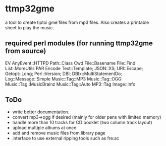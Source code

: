 # ttmp32gme
a tool to create tiptoi gme files from mp3 files. Also creates a printable sheet to play the music.

## required perl modules (for running ttmp32gme from source)
EV
AnyEvent::HTTPD
Path::Class
Cwd
File::Basename
File::Find
List::MoreUtils
PAR
Encode
Text::Template;
JSON::XS;
URI::Escape;
Getopt::Long;
Perl::Version;
DBI;
DBIx::MultiStatementDo;
Log::Message::Simple
Music::Tag::MP3
Music::Tag::OGG
Music::Tag::MusicBrainz
Music::Tag::Auto
MP3::Tag
Image::Info

## ToDo
* write better documentation.
* convert mp3->ogg if desired (mainly for older pens with limited memory)
* handle more than 10 tracks for CD booklet (two column track layout)
* upload multiple albums at once
* add and remove music files from library page
* interface to use external ripping tools such as fre:ac

